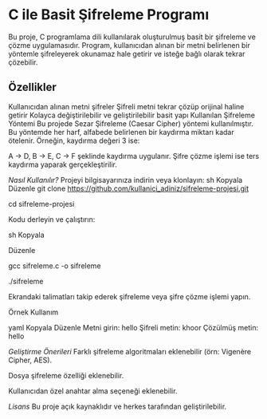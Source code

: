 # C ile Basit Şifreleme Programı #
Bu proje, C programlama dili kullanılarak oluşturulmuş basit bir şifreleme ve çözme uygulamasıdır. Program, kullanıcıdan alınan bir metni belirlenen bir yöntemle şifreleyerek okunamaz hale getirir ve isteğe bağlı olarak tekrar çözebilir.

## Özellikler ##
Kullanıcıdan alınan metni şifreler
Şifreli metni tekrar çözüp orijinal haline getirir
Kolayca değiştirilebilir ve geliştirilebilir basit yapı
Kullanılan Şifreleme Yöntemi
Bu projede Sezar Şifreleme (Caesar Cipher) yöntemi kullanılmıştır. 
Bu yöntemde her harf, alfabede belirlenen bir kaydırma miktarı kadar ötelenir. Örneğin, kaydırma değeri 3 ise:

A → D, B → E, C → F şeklinde kaydırma uygulanır.
Şifre çözme işlemi ise ters kaydırma yaparak gerçekleştirilir.


*Nasıl Kullanılır?*
Projeyi bilgisayarınıza indirin veya klonlayın:
sh
Kopyala
Düzenle
git clone https://github.com/kullanici_adiniz/sifreleme-projesi.git

cd sifreleme-projesi

Kodu derleyin ve çalıştırın:

sh
Kopyala

Düzenle

gcc sifreleme.c -o sifreleme

./sifreleme

Ekrandaki talimatları takip ederek şifreleme veya şifre çözme işlemi yapın.

Örnek Kullanım

yaml
Kopyala
Düzenle
Metni girin: hello
Şifreli metin: khoor
Çözülmüş metin: hello



*Geliştirme Önerileri*
Farklı şifreleme algoritmaları eklenebilir (örn: Vigenère Cipher, AES).

Dosya şifreleme özelliği eklenebilir.


Kullanıcıdan özel anahtar alma seçeneği eklenebilir.


*Lisans*
Bu proje açık kaynaklıdır ve herkes tarafından geliştirilebilir.
